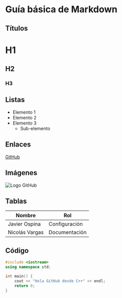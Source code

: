 # Guía básica de Markdown

## Títulos
# H1  
## H2  
### H3  

## Listas
- Elemento 1
- Elemento 2
- Elemento 3
  - Sub-elemento

## Enlaces
[GitHub](https://github.com)

## Imágenes
![Logo GitHub](https://upload.wikimedia.org/wikipedia/commons/9/91/Octicons-mark-github.svg)

## Tablas
| Nombre         | Rol           |
|----------------|---------------|
| Javier Ospina  | Configuración |
| Nicolás Vargas | Documentación |

## Código
```cpp
#include <iostream>
using namespace std;

int main() {
    cout << "Hola GitHub desde C++" << endl;
    return 0;
}

